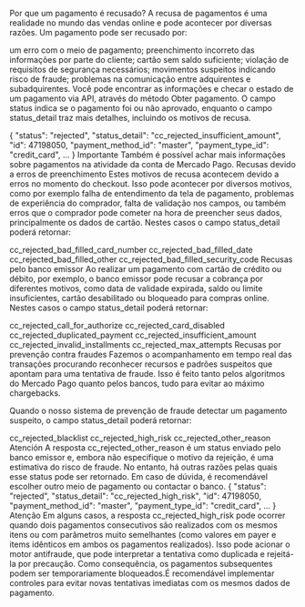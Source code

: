 Por que um pagamento é recusado?
A recusa de pagamentos é uma realidade no mundo das vendas online e pode acontecer por diversas razões. Um pagamento pode ser recusado por:

um erro com o meio de pagamento;
preenchimento incorreto das informações por parte do cliente;
cartão sem saldo suficiente;
violação de requisitos de segurança necessários;
movimentos suspeitos indicando risco de fraude;
problemas na comunicação entre adquirentes e subadquirentes.
Você pode encontrar as informações e checar o estado de um pagamento via API, através do método Obter pagamento. O campo status indica se o pagamento foi ou não aprovado, enquanto o campo status_detail traz mais detalhes, incluindo os motivos de recusa.

{
    "status": "rejected",
    "status_detail": "cc_rejected_insufficient_amount",
    "id": 47198050,
    "payment_method_id": "master",
    "payment_type_id": "credit_card",
    ...
}
Importante
Também é possível achar mais informações sobre pagamentos na atividade da conta de Mercado Pago.
Recusas devido a erros de preenchimento
Estes motivos de recusa acontecem devido a erros no momento do checkout. Isso pode acontecer por diversos motivos, como por exemplo falha de entendimento da tela de pagamento, problemas de experiência do comprador, falta de validação nos campos, ou também erros que o comprador pode cometer na hora de preencher seus dados, principalmente os dados de cartão. Nestes casos o campo status_detail poderá retornar:

cc_rejected_bad_filled_card_number
cc_rejected_bad_filled_date
cc_rejected_bad_filled_other
cc_rejected_bad_filled_security_code
Recusas pelo banco emissor
Ao realizar um pagamento com cartão de crédito ou débito, por exemplo, o banco emissor pode recusar a cobrança por diferentes motivos, como data de validade expirada, saldo ou limite insuficientes, cartão desabilitado ou bloqueado para compras online. Nestes casos o campo status_detail poderá retornar:

cc_rejected_call_for_authorize
cc_rejected_card_disabled
cc_rejected_duplicated_payment
cc_rejected_insufficient_amount
cc_rejected_invalid_installments
cc_rejected_max_attempts
Recusas por prevenção contra fraudes
Fazemos o acompanhamento em tempo real das transações procurando reconhecer recursos e padrões suspeitos que apontam para uma tentativa de fraude. Isso é feito tanto pelos algoritmos do Mercado Pago quanto pelos bancos, tudo para evitar ao máximo chargebacks.

Quando o nosso sistema de prevenção de fraude detectar um pagamento suspeito, o campo status_detail poderá retornar:

cc_rejected_blacklist
cc_rejected_high_risk
cc_rejected_other_reason
Atención
A resposta cc_rejected_other_reason é um status enviado pelo banco emissor e, embora não especifique o motivo da rejeição, é uma estimativa do risco de fraude. No entanto, há outras razões pelas quais esse status pode ser retornado. Em caso de dúvida, é recomendável escolher outro meio de pagamento ou contactar o banco.
{
    "status": "rejected",
    "status_detail": "cc_rejected_high_risk",
    "id": 47198050,
    "payment_method_id": "master",
    "payment_type_id": "credit_card",
    ...
}
Atenção
Em alguns casos, a resposta cc_rejected_high_risk pode ocorrer quando dois pagamentos consecutivos são realizados com os mesmos itens ou com parâmetros muito semelhantes (como valores em payer e items idênticos em ambos os pagamentos realizados). Isso pode acionar o motor antifraude, que pode interpretar a tentativa como duplicada e rejeitá-la por precaução. Como consequência, os pagamentos subsequentes podem ser temporariamente bloqueados.É recomendável implementar controles para evitar novas tentativas imediatas com os mesmos dados de pagamento.